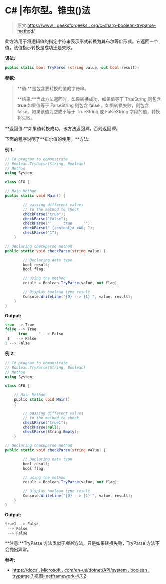 # C# |布尔型。锥虫()法

> 原文:[https://www . geeksforgeeks . org/c-sharp-boolean-tryparse-method/](https://www.geeksforgeeks.org/c-sharp-boolean-tryparse-method/)

此方法用于将逻辑值的指定字符串表示形式转换为其布尔等价形式。它返回一个值，该值指示转换是成功还是失败。

**语法:**

```cs
public static bool TryParse (string value, out bool result);
```

**参数:**

> **值:**是包含要转换的值的字符串。
> 
> **结果:**当此方法返回时，如果转换成功，如果值等于 TrueString 则包含 **true** 如果值等于 FalseString 则包含 **false** 。如果转换失败，则包含 false。如果该值为空或不等于 TrueString 或 FalseString 字段的值，转换将失败。

**返回值:**如果值转换成功，该方法返回*真*，否则返回*假*。

下面的程序说明了**布尔值的使用。**方法:

**例 1:**

```cs
// C# program to demonstrate
// Boolean.TryParse(String, Boolean)
// Method
using System;

class GFG {

// Main Method
public static void Main() {

        // passing different values 
        // to the method to check
        checkParse("true");
        checkParse("false");
        checkParse("'     true     '");
        checkParse(" {content}# xA0; ");
        checkParse("1");
    }

// Declaring checkparse method
public static void checkParse(string value) {

        // Declaring data type
        bool result;
        bool flag;

        // using the method
        result = Boolean.TryParse(value, out flag);

        // Display boolean type result
        Console.WriteLine("{0} --> {1} ", value, result);
    }
}
```

**Output:**

```cs
true --> True 
false --> True 
'     true     ' --> False 
 $   --> False 
1 --> False

```

**例 2:**

```cs
// C# program to demonstrate
// Boolean.TryParse(String, Boolean)
// Method
using System;

class GFG {

    // Main Method
    public static void Main()
    {

        // passing different values 
        // to the method to check
        checkParse("true1");
        checkParse(null);
        checkParse(String.Empty);
    }

// Declaring checkparse method
public static void checkParse(string value) {

        // Declaring data type
        bool result;
        bool flag;

        // using the method
        result = Boolean.TryParse(value, out flag);

        // Display boolean type result
        Console.WriteLine("{0} --> {1} ", value, result);
    }
}
```

**Output:**

```cs
true1 --> False 
 --> False 
 --> False

```

**注意:**TryParse 方法类似于*解析*方法，只是如果转换失败，TryParse 方法不会抛出异常。

**参考:**

*   [https://docs . Microsoft . com/en-us/dotnet/API/system . boolean . tryparse？视图=netframework-4.7.2](https://docs.microsoft.com/en-us/dotnet/api/system.boolean.tryparse?view=netframework-4.7.2)